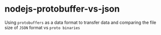 # nodejs-protobuffer-vs-json
Using `protobuffers` as a data format to transfer data and comparing the file size of `JSON` format vs `proto binaries`
